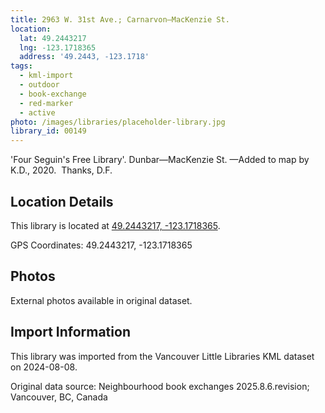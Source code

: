 ```yaml
---
title: 2963 W. 31st Ave.; Carnarvon—MacKenzie St.
location:
  lat: 49.2443217
  lng: -123.1718365
  address: '49.2443, -123.1718'
tags:
  - kml-import
  - outdoor
  - book-exchange
  - red-marker
  - active
photo: /images/libraries/placeholder-library.jpg
library_id: 00149
---
```

'Four Seguin's Free Library'.
Dunbar—MacKenzie St.
—Added to map by K.D., 2020.  Thanks, D.F.

## Location Details

This library is located at [49.2443217, -123.1718365](https://www.google.com/maps?q=49.2443217,-123.1718365).

GPS Coordinates: 49.2443217, -123.1718365

## Photos

External photos available in original dataset.

## Import Information

This library was imported from the Vancouver Little Libraries KML dataset on 2024-08-08.

Original data source: Neighbourhood book exchanges 2025.8.6.revision; Vancouver, BC, Canada
